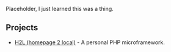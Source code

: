 Placeholder, I just learned this was a thing.

## Projects
 - <a href="https://alkemann.github.io/h2l">H2L (homepage 2 local)</a> - A personal PHP microframework.

